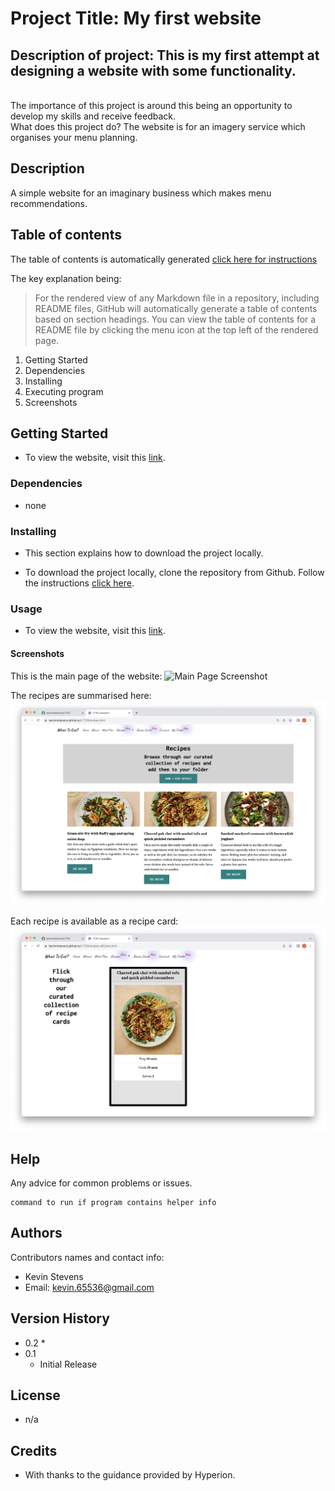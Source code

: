 # Project Title: My first website

## Description of project: This is my first attempt at designing a website with some functionality.
<br>The importance of this project is around this being an opportunity to develop my skills and receive feedback.
<br>What does this project do? The website is for an imagery service which organises your menu planning.

## Description

A simple website for an imaginary business which makes menu recommendations.

## Table of contents

The table of contents is automatically generated [click here for instructions](https://docs.github.com/en/repositories/managing-your-repositorys-settings-and-features/customizing-your-repository/about-readmes)

The key explanation being:

>For the rendered view of any Markdown file in a repository, including README files, GitHub will automatically generate a table of contents based on section headings. You can view the table of contents for a README file by clicking the  menu icon at the top left of the rendered page.

1. Getting Started
2. Dependencies
3. Installing
4. Executing program
5. Screenshots
   
## Getting Started

* To view the website, visit this [link](https://kevinmstevens.github.io/L1T20/index.html).
  
### Dependencies

* none

### Installing

* This section explains how to download the project locally.

* To download the project locally, clone the repository from Github.  Follow the instructions [click here](https://docs.github.com/en/repositories/creating-and-managing-repositories/cloning-a-repository).

### Usage

* To view the website, visit this [link](https://kevinmstevens.github.io/L1T20/index.html).

#### Screenshots

This is the main page of the website:
![Main Page Screenshot](assets/screenshots/Screenshot-main%20page.png)

The recipes are summarised here:
![Recipe Page Screenshot](assets/screenshots/Screenshot-recipes.png)

Each recipe is available as a recipe card:
![Recipes Page Screenshot](assets/screenshots/Screenshot-recipe%20card.png)

## Help

Any advice for common problems or issues.
```
command to run if program contains helper info
```

## Authors

Contributors names and contact info:

* Kevin Stevens
* Email: kevin.65536@gmail.com

## Version History

* 0.2
    * 
* 0.1
    * Initial Release

## License

* n/a
  
## Credits

* With thanks to the guidance provided by Hyperion.
